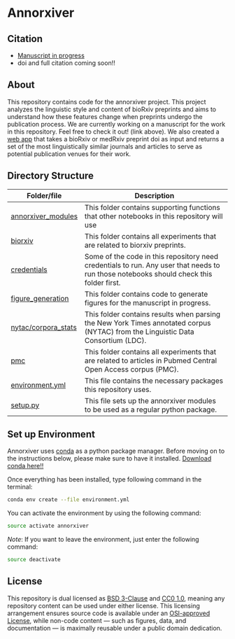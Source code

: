 # Annorxiver

## Citation
- [Manuscript in progress](https:/greenelab.github.io/annorxiver_manuscript)
- doi and full citation coming soon!!

## About
This repository contains code for the annorxiver project.
This project analyzes the linguistic style and content of bioRxiv preprints and aims to understand how these features change when preprints undergo the publication process.
We are currently working on a manuscript for the work in this repository.
Feel free to check it out! (link above).
We also created a [web app](greenelab.github.io/preprint-similarity-search) that takes a bioRxiv or medRxiv preprint doi as input and returns a set of the most linguistically similar journals and articles to serve as potential publication venues for their work.

## Directory Structure
| Folder/file | Description |
| --- | --- | 
| [annorxiver_modules](annorxiver_modules) | This folder contains supporting functions that other notebooks in this repository will use |
| [biorxiv](biorxiv) | This folder contains all experiments that are related to biorxiv preprints. | 
| [credentials](credentials) | Some of the code in this repository need credentials to run. Any user that needs to run those notebooks should check this folder first. |
| [figure_generation](figure_generation) | This folder contains code to generate figures for the manuscript in progress. |
| [nytac/corpora_stats](nytac/corpora_stats) | This folder contains results when parsing the New York Times annotated corpus (NYTAC) from the Linguistic Data Consortium (LDC). |
| [pmc](pmc) |  This folder contains all experiments that are related to articles in Pubmed Central Open Access corpus (PMC). | 
| [environment.yml](environment.yml) | This file contains the necessary packages this repository uses.  |
| [setup.py](setup.py) | This file sets up the annorxiver modules to be used as a regular python package. |


## Set up Environment

Annorxiver uses [conda](http://conda.pydata.org/docs/intro.html) as a python package manager. Before moving on to the instructions below, please make sure to have it installed. [Download conda here!!](https://docs.conda.io/en/latest/miniconda.html)
  
Once everything has been installed, type following command in the terminal: 

```bash
conda env create --file environment.yml
``` 

You can activate the environment by using the following command: 

```bash
source activate annorxiver
```  

_Note_: If you want to leave the environment, just enter the following command:

```bash
source deactivate 
```

## License

This repository is dual licensed as [BSD 3-Clause](LICENSE-BSD.md) and [CC0 1.0](LICENSE-CC0.md), meaning any repository content can be used under either license. This licensing arrangement ensures source code is available under an [OSI-approved License](https://opensource.org/licenses/alphabetical), while non-code content — such as figures, data, and documentation — is maximally reusable under a public domain dedication.
